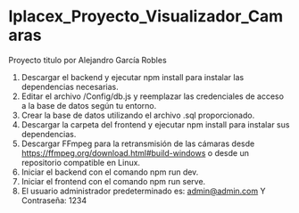 # Iplacex_Proyecto_Visualizador_Camaras
Proyecto titulo por Alejandro García Robles


1) Descargar el backend y ejecutar npm install para instalar las dependencias necesarias.
2) Editar el archivo /Config/db.js y reemplazar las credenciales de acceso a la base de datos según tu entorno.
3) Crear la base de datos utilizando el archivo .sql proporcionado.
4) Descargar la carpeta del frontend y ejecutar npm install para instalar sus dependencias.
5) Descargar FFmpeg para la retransmisión de las cámaras desde https://ffmpeg.org/download.html#build-windows o desde un repositorio compatible en Linux.
6) Iniciar el backend con el comando npm run dev.
7) Iniciar el frontend con el comando npm run serve.
8) El usuario administrador predeterminado es: admin@admin.com Y Contraseña: 1234
   

